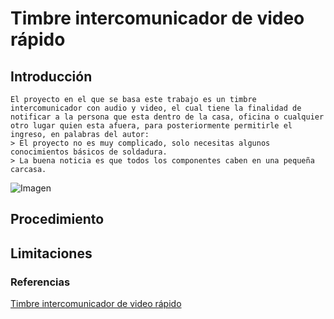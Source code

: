 # Timbre intercomunicador de video rápido 

## Introducción 
```
El proyecto en el que se basa este trabajo es un timbre intercomunicador con audio y video, el cual tiene la finalidad de notificar a la persona que esta dentro de la casa, oficina o cualquier otro lugar quien esta afuera, para posteriormente permitirle el ingreso, en palabras del autor: 
> El proyecto no es muy complicado, solo necesitas algunos conocimientos básicos de soldadura.
> La buena noticia es que todos los componentes caben en una pequeña carcasa.
```
![Imagen](https://i.all3dp.com/cdn-cgi/image/fit=cover,w=1000,gravity=0.5x0.5,format=auto/wp-content/uploads/2021/01/20120128/Video-Doorbell-Raspberry-Pi.jpeg)

## Procedimiento 

## Limitaciones 

### Referencias 

[Timbre intercomunicador de video rápido](https://www.hackster.io/sneaky/fast-video-doorbell-intercom-on-raspberry-pi-63b063)
